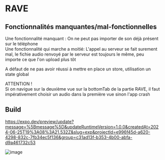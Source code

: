 # RAVE

## Fonctionnalités manquantes/mal-fonctionnelles
Une fonctionnalité manquant : On ne peut pas importer de son déjà présent sur le téléphone  
Une fonctionnalité qui marche a moitié: L'appel au serveur se fait surement mal, le fichie audio renvoyé par le serveur est toujours le même, peu importe ce que l'on upload plus tôt  
  
A défaut de ne pas avoir réussi à mettre en place un store, utilisation un state global

ATTENTION !  
Si on navigue sur la deuxième vue sur la bottomTab de la partie RAVE, il faut impérativement choisir un audio dans la première vue sinon l'app crash  

## Build
https://expo.dev/preview/update?message=%5Bmessage%5D&updateRuntimeVersion=1.0.0&createdAt=2024-06-25T19%3A08%3A21.532Z&slug=exp&projectId=e996f45d-a620-4298-832c-7fb34ec5f136&group=c31ad13f-b353-4b00-abfa-d9a461732c53  
  
![image](https://github.com/JacqueVerc/RAVE/assets/114389263/86b85171-2710-41a3-867a-2f09af20d210)
